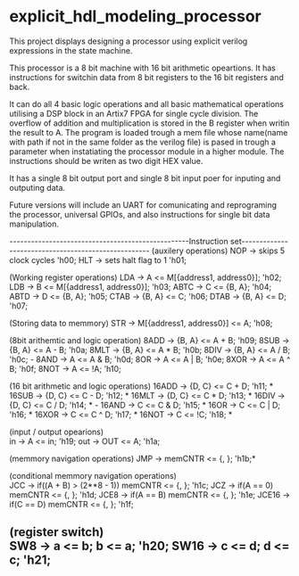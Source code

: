 # explicit_hdl_modeling_processor
This project displays designing a processor using explicit verilog expressions in the state machine.

This processor is a 8 bit machine with 16 bit arithmetic opeartions.
It has instructions for switchin data from 8 bit registers to the 16 bit registers and back.

It can do all 4 basic logic operations and all basic mathematical operations utilising a DSP block in an Artix7 FPGA for single cycle division.
The overflow of addition and multiplication is stored in the B register when writin the result to A.
The program is loaded trough a mem file whose name(name with path if not in the same folder as the verilog file) is pased in trough a parameter 
when instatiating the processor module in a higher module.
The instructions should be writen as two digit HEX value.

It has a single 8 bit output port and single 8 bit input poer for inputing and outputing data.

Future versions will include an UART for comunicating and reprograming the processor, universal GPIOs, and also instructions for single bit data manipulation.

--------------------------------------------------Instruction set----------------------------------------------------
(auxilery operations)
    NOP -> skips 5 clock cycles 'h00; 
    HLT -> sets halt flag to 1  'h01; 
    
(Working register operations)
    LDA <address0> <address1> -> A <= M[{address1, address0}];  'h02; 
    LDB <address0> <address1> -> B <= M[{address1, address0}];  'h03; 
    ABTC -> C <= {B, A};    'h04; 
    ABTD -> D <= {B, A};    'h05; 
    CTAB -> {B, A} <= C;    'h06; 
    DTAB -> {B, A} <= D;    'h07; 

(Storing data to memmory)
    STR <address0> <address1> -> M[{address1, address0}] <= A; 'h08; 

(8bit arithemtic and logic operation)
    8ADD -> {B, A} <= A + B;    'h09; 
    8SUB -> {B, A} <= A - B;    'h0a; 
    8MLT -> {B, A} <= A * B;    'h0b; 
    8DIV -> {B, A} <= A / B;    'h0c; 
    -
    8AND -> A <= A & B;         'h0d; 
    8OR  -> A <= A | B;         'h0e; 
    8XOR -> A <= A ^ B;         'h0f; 
    8NOT -> A <= !A;            'h10; 

(16 bit arithmetic and logic operations)
    16ADD -> {D, C} <= C + D;   'h11; *
    16SUB -> {D, C} <= C - D;   'h12; *
    16MLT -> {D, C} <= C * D;   'h13; *
    16DIV -> {D, C} <= C / D;   'h14; *
    -
    16AND -> C <= C & D;        'h15; *
    16OR  -> C <= C | D;        'h16; *
    16XOR -> C <= C ^ D;        'h17; *
    16NOT -> C <= !C;           'h18; *
    
(input / output opearions)	
    in -> A <= in;              'h19;
    out -> OUT <= A;            'h1a; 
    
(memmory navigation operations)
    JMP <address0> <address1> -> memCNTR <= {<address0>, <address1>};   'h1b;*

(conditional memmory navigation operations)		   
    JCC <address0> <address1> -> if((A + B) > (2**8 - 1)) memCNTR <= {<address0>, <address1>};  'h1c; 
    JCZ <address0> <address1> -> if(A == 0) memCNTR <= {<address0>, <address1>};                'h1d; 
    JCE8 <address0> <address1> -> if(A == B) memCNTR <= {<address0>, <address1>};               'h1e; 
    JCE16 <address0> <address1> -> if(C == D) memCNTR <= {<address0>, <address1>};              'h1f; 

(register switch)	
	SW8 -> a <= b; b <= a; 'h20; 
    	SW16 -> c <= d; d <= c; 'h21; 
-----------------------------------------------------------------------------------------------------------------------------
